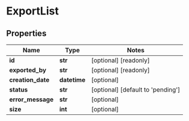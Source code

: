 # ExportList

## Properties
Name | Type | Notes
------------ | ------------- | -------------
**id** | **str** | [optional] [readonly] 
**exported_by** | **str** | [optional] [readonly] 
**creation_date** | **datetime** | [optional] 
**status** | **str** | [optional] [default to 'pending']
**error_message** | **str** | [optional] 
**size** | **int** | [optional] 



